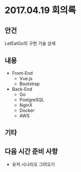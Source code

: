 # 2017.04.19 회의록

## 안건

LetEatGo의 구현 기술 상세 

## 내용

* Front-End
    * Vue.js
    * Bootstrap
* Back-End
    * Go
    * PostgreSQL
    * NginX
    * Docker
    * AWS

## 기타 


## 다음 시간 준비 사항

* 유저 시나리오 그려오기 